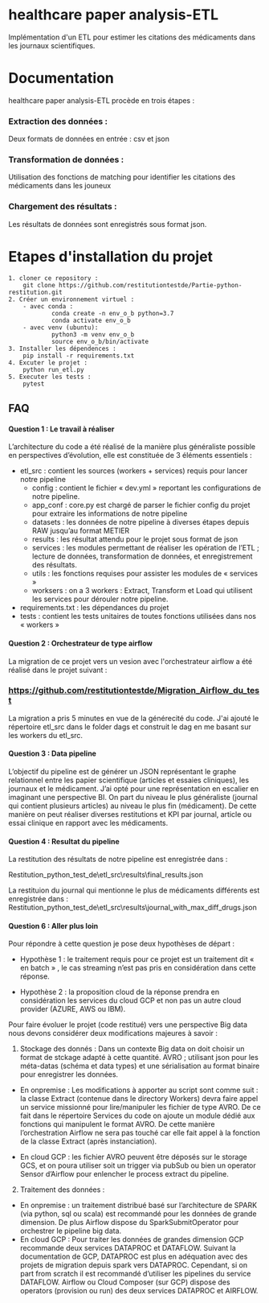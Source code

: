 

# healthcare paper analysis-ETL
Implémentation d'un ETL pour estimer les citations des médicaments 
dans les journaux scientifiques.

# Documentation
healthcare paper analysis-ETL procède en trois étapes : 
### Extraction des données : 
Deux formats de données en entrée : csv et json
### Transformation de données : 
Utilisation des fonctions de matching pour identifier les citations
des médicaments dans les jouneux
### Chargement des résultats : 
Les résultats de données sont enregistrés sous format json.


# Etapes d'installation du projet
    1. cloner ce repository : 
        git clone https://github.com/restitutiontestde/Partie-python-restitution.git
    2. Créer un environnement virtuel :
        - avec conda : 
                conda create -n env_o_b python=3.7
                conda activate env_o_b
        - avec venv (ubuntu): 
                python3 -m venv env_o_b
                source env_o_b/bin/activate
    3. Installer les dépendences :
        pip install -r requirements.txt
    4. Excuter le projet :
        python run_etl.py
    5. Executer les tests : 
        pytest

## FAQ

#### Question 1 : Le travail à réaliser

L’architecture du code a été réalisé de la manière plus généraliste possible en perspectives d’évolution, elle est constituée de 3 éléments essentiels :

- etl_src : contient les sources (workers + services) requis pour lancer notre pipeline
    - config : contient le fichier « dev.yml » reportant les configurations de notre pipeline.
    - app_conf : core.py est chargé de parser le fichier config du projet pour extraire les informations de notre pipeline
    - datasets : les données de notre pipeline à diverses étapes depuis RAW jusqu’au format METIER
    - results : les résultat attendu pour le projet sous format de json
    - services : les modules permettant de réaliser les opération de l’ETL ; lecture de données, transformation de données, et enregistrement des résultats.
    - utils : les fonctions requises pour assister les modules de « services »
    - worksers : on a 3 workers : Extract, Transform et Load qui utilisent les services pour dérouler notre pipeline.
- requirements.txt : les dépendances du projet
- tests :  contient les tests unitaires de toutes fonctions utilisées dans nos « workers » 

#### Question 2 : Orchestrateur de type airflow

La migration de ce projet vers un vesion avec l'orchestrateur
airflow a été réalisé dans le projet suivant : 
### https://github.com/restitutiontestde/Migration_Airflow_du_test

La migration a pris 5 minutes en vue de la générecité du code. 
J'ai ajouté le répertoire etl_src dans le folder dags et
construit le dag en me basant sur les workers du etl_src.

#### Question 3 : Data pipeline 

L’objectif du pipeline est de générer un JSON représentant le graphe 
relationnel entre les papier scientifique (articles et essaies cliniques), 
les journaux et le médicament.
J’ai opté pour une représentation en escalier en imaginant une perspective BI. 
On part du niveau le plus généraliste (journal qui contient plusieurs articles) 
au niveau le plus fin (médicament). De cette manière on peut réaliser diverses 
restitutions et KPI par journal, article ou essai clinique en rapport 
avec les médicaments.


#### Question 4 : Resultat du pipeline

La restitution des résultats de notre pipeline est enregistrée dans :

Restitution_python_test_de\etl_src\results\final_results.json

La restituion du journal qui mentionne le plus de médicaments différents
est enregistrée dans : 
Restitution_python_test_de\etl_src\results\journal_with_max_diff_drugs.json

#### Question 6 : Aller plus loin
Pour répondre à cette question je pose deux hypothèses de départ :

- Hypothèse 1 : le traitement requis pour ce projet est un traitement dit « en batch » , le cas streaming n’est pas pris en considération dans cette réponse.

- Hypothèse 2 : la proposition cloud de la réponse prendra en considération les services du cloud GCP et non pas un autre cloud provider (AZURE, AWS ou IBM).

 

Pour faire évoluer le projet (code restitué) vers une perspective Big data nous devons considérer deux modifications majeures à savoir :

1. Stockage des donnés : Dans un contexte Big data on doit choisir un format de stckage adapté à cette quantité. AVRO ; utilisant json pour les méta-datas (schéma et data types) et une sérialisation au format binaire pour enregistrer les données.
- En onpremise : Les modifications à apporter au script sont comme suit : la classe Extract (contenue dans le directory Workers) devra faire appel un service missionné pour lire/manipuler les fichier de type AVRO. De ce fait dans le répertoire Services du code on ajoute un module dédié aux fonctions qui manipulent le format AVRO.
  De cette manière l’orchestration Airflow ne sera pas touché car elle fait appel à la fonction de la classe Extract (après instanciation).

- En cloud GCP : les fichier AVRO peuvent être déposés sur le storage GCS, et on poura utiliser soit un trigger via pubSub ou bien un operator Sensor d’Airflow pour enlencher le process extract du pipeline.
 

2. Traitement des données :
- En onpremise : un traitement distribué basé sur l’architecture de SPARK (via python, sql ou scala) est recommandé pour les données de grande dimension. De plus Airflow dispose du SparkSubmitOperator pour orchestrer le pipeline big data.
- En cloud GCP : Pour traiter les données de grandes dimension GCP recommande deux services DATAPROC et DATAFLOW. Suivant la documentation de GCP, DATAPROC est plus en adéquation avec des projets de migration depuis spark vers DATAPROC. Cependant, si on part from scratch il est recommandé d’utiliser les pipelines du service DATAFLOW. Airflow ou Cloud Composer (sur GCP) dispose des operators (provision ou run) des deux services DATAPROC et AIRFLOW. 


